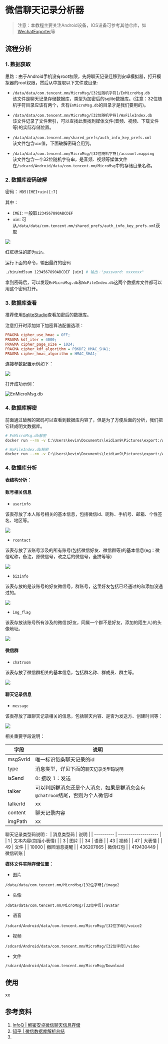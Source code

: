 # 微信聊天记录分析器
> 注意：本教程主要关注Android设备，IOS设备可参考其他仓库，如[WechatExporter](https://github.com/BlueMatthew/WechatExporter)等

## 流程分析

### 1. 数据获取  

思路：由于Android手机没有root权限，先将聊天记录迁移到安卓模拟器，打开模拟器的root权限，然后从中提取以下文件或目录:

- `/data/data/com.tencent.mm/MicroMsg/[32位随机字符]/EnMicroMsg.db`  
该文件是聊天记录存储数据库，类型为加密后的sqlite数据库。(注意：32位随机字符目录应该有两个，含有`EnMicroMsg.db`的目录才是我们要用的)。

- `/data/data/com.tencent.mm/MicroMsg/[32位随机字符]/WxFileIndex.db`  
该文件记录了文件索引，可以查找此表找到媒体文件(音频、视频、下载文件等)的实际存储位置。

- `/data/data/com.tencent.mm/shared_prefs/auth_info_key_prefs.xml`  
该文件包含`uin`值，下面破解密码会用到。

- `/data/data/com.tencent.mm/MicroMsg/[32位随机字符]/account.mapping`  
该文件包含一个32位随机字符串，是音频、视频等媒体文件在`/sdcard/Android/data/com.tencent.mm/MicroMsg`中的存储目录名称。


### 2. 数据库密码破解  

密码： `MD5(IMEI+uin)[:7]`

其中：
- `IMEI`: 一般取`1234567890ABCDEF`
- `uin`: 可从`/data/data/com.tencent.mm/shared_prefs/auth_info_key_prefs.xml`获取

![](https://minio.kevin2li.top/image-bed/202305150914913.png)

红框标注的即为`uin`。

运行下面的命令，输出最终的密码
```bash
./bin/md5sum 1234567890ABCDEF {uin} # 输出："password: xxxxxxx"
```

拿到密码后，可以发现`EnMicroMsg.db`和`WxFileIndex.db`这两个数据库文件都可以用这个密码打开。

### 3. 数据库查看

推荐使用[SqliteStudio](https://github.com/pawelsalawa/sqlitestudio/releases)查看加密后的数据库。

注意打开时添加如下加密算法配置选项：
```ini
PRAGMA cipher_use_hmac = OFF;
PRAGMA kdf_iter = 4000;
PRAGMA cipher_page_size = 1024;
PRAGMA cipher_kdf_algorithm = PBKDF2_HMAC_SHA1;
PRAGMA cipher_hmac_algorithm = HMAC_SHA1;
```

连接参数配置示例如下：

![](https://minio.kevin2li.top/image-bed/202305150926241.png)

打开成功示例：

![EnMicroMsg.db](https://minio.kevin2li.top/image-bed/202305150927750.png)

### 4. 数据库解密

前面通过破解的密码可以查看到数据库内容了，但是为了方便后面的分析，我们把它转成明文数据库。

```bash
# EnMicroMsg.db解密
docker run --rm -v C:\Users\kevin\Documents\leidian9\Pictures\export:/wcdb  greycodee/wcdb-sqlcipher -f EnMicroMsg.db -k abd1d68

# WxFileIndex.db解密
docker run --rm -v C:\Users\kevin\Documents\leidian9\Pictures\export:/wcdb  greycodee/wcdb-sqlcipher -f WxFileIndex.db -k abd1d68

```

### 4. 数据库分析
**表结构分析：**
#### 账号相关信息
- `userinfo`  

该表存放了本人账号相关的基本信息，包括微信id、昵称、手机号、邮箱、个性签名、地区等。

![](https://minio.kevin2li.top/image-bed/202305151300309.png)

- `rcontact`  

该表存放了该账号涉及的所有账号(包括微信好友、微信群等)的基本信息(eg：微信昵称，备注，原微信号，改之后的微信号，全拼等等)

![](https://minio.kevin2li.top/image-bed/202305151053063.png)

- `bizinfo`

该表存放的是该账号的好友微信号，群账号，这里好友包括已经通过的和添加没通过的。

![](https://minio.kevin2li.top/image-bed/202305151054930.png)

- `img_flag`

该表存放该账号所有涉及的微信(好友，同属一个群不是好友，添加的陌生人)的头像地址。

![](https://minio.kevin2li.top/image-bed/202305151054031.png)


#### 微信群
- `chatroom`  

该表存放了微信群相关的基本信息，包括群名称、群成员、群主等。

![](https://minio.kevin2li.top/image-bed/202305151058175.png)

#### 聊天记录信息
- `message`  

该表存放了跟聊天记录相关的信息，包括聊天内容、是否为发送方、创建时间等：  

![](https://minio.kevin2li.top/image-bed/202305151102942.png)

相关重要字段说明：

| 字段     | 说明                                                                          |
| -------- | ----------------------------------------------------------------------------- |
| msgSvrId | 唯一标识每条聊天记录的id                                                      |
| type     | 消息类型，详见下面的`聊天记录类型码说明`                                      |
| isSend   | 0: 接收 1：发送                                                               |
| talker   | 可以判断群消息还是个人消息，如果是群消息会有`@chatroom`结尾，否则为个人微信id |
| talkerId | xx                                                                            |
| content  | 聊天记录内容                                                                  |
| imgPath  | xx                                                                            |


聊天记录类型码说明：
| 消息类型码 | 说明                 |
| ---------- | -------------------- |
| 1          | 文本内容(包括小表情) |
| 3          | 图片                 |
| 34         | 语音                 |
| 43         | 视频                 |
| 47         | 大表情               |
| 49         | 文件                 |
| 10000      | 撤回消息提醒         |
| 436207665  | 微信红包             |
| 419430449  | 微信转账             |

**媒体文件实际存储位置：**
- 图片  

`/data/data/com.tencent.mm/MicroMsg/[32位字母]/image2`

- 头像

`/data/data/com.tencent.mm/MicroMsg/[32位字母]/avatar`


- 语音

`/sdcard/Android/data/com.tencent.mm/MicroMsg/[32位字母]/voice2`


- 视频

`/sdcard/Android/data/com.tencent.mm/MicroMsg/[32位字母]/video`

- 文件

`/sdcard/Android/data/com.tencent.mm/MicroMsg/Download`




## 使用

xx


## 参考资料

1. [InfoQ | 解密安卓微信聊天信息存储](https://xie.infoq.cn/article/ef3e8d9742658c455024a2614#:~:text=message%20%E7%9A%84%20imgPath%20%E5%AD%97%E6%AE%B5%E9%80%9A%E8%BF%87%20MD5,%E5%8A%A0%E5%AF%86%20%E5%90%8E%EF%BC%8C%E5%89%8D%204%20%E4%B8%AA%E5%AD%97%E6%AF%8D%E4%BB%A3%E8%A1%A8%E4%B8%A4%E7%BA%A7%E6%96%87%E4%BB%B6%E5%A4%B9%E5%90%8D%EF%BC%8C%E7%84%B6%E5%90%8E%E6%9C%80%E7%BB%88%E6%96%87%E4%BB%B6%E5%90%8D%E6%98%AF%EF%BC%9A%20msg_imgPath%E7%9A%84%E5%80%BC.amr)
2. [知乎 | 微信数据库解析总结](https://zhuanlan.zhihu.com/p/552876079?utm_campaign=shareopn&utm_medium=social&utm_oi=790165242284998656&utm_psn=1641221292434132992&utm_source=wechat_session)
3. 